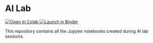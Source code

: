 # AI Lab  

<p align="left">
  <a href="https://colab.research.google.com/github/skandanyal/AI_lab">
    <img src="https://colab.research.google.com/assets/colab-badge.svg" alt="Open In Colab"/>
  </a>
  <a href="https://mybinder.org/v2/gh/skandanyal/AI_lab/HEAD">
    <img src="https://mybinder.org/badge_logo.svg" alt="Launch in Binder"/>
  </a>
</p>

This repository contains all the Jupyter notebooks created during AI lab sessions.
